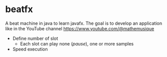 # beatfx
A beat machine in java to learn javafx.
The goal is to develop an application like in the YouTube channel https://www.youtube.com/@mathemusique

- Define number of slot
  - Each slot can play none (_pause_), one or more samples
- Speed execution
